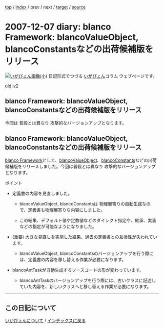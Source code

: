 [top](https://igapyon.github.io/diary/) 
 / [index](https://igapyon.github.io/diary/2007/index.html) 
 / prev 
 / next 
 / [target](https://igapyon.github.io/diary/2007/ig071207.html) 
 / [source](https://github.com/igapyon/diary/blob/gh-pages/2007/ig071207.html.src.md) 

2007-12-07 diary: blanco Framework: blancoValueObject, blancoConstantsなどの出荷候補版をリリース
=====================================================================================================
[![いがぴょん画像(小)](https://igapyon.github.io/diary/images/iga200306s.jpg "いがぴょん")](https://igapyon.github.io/diary/memo/memoigapyon.html) 日記形式でつづる [いがぴょん](https://igapyon.github.io/diary/memo/memoigapyon.html)コラム ウェブページです。

[old-v2](ig071207-orig.html)

## blanco Framework: blancoValueObject, blancoConstantsなどの出荷候補版をリリース

今回は 普段とは異なり 攻撃的なバージョンアップとなります。


## blanco Framework: blancoValueObject, blancoConstantsなどの出荷候補版をリリース

[blanco Framework](http://www.igapyon.jp/blanco/blanco.ja.html)として、[blancoValueObject](http://www.igapyon.jp/blanco/blancovalueobject.html)、[blancoConstants](http://www.igapyon.jp/blanco/blancoconstants.html)などの出荷候補版をリリースしました。今回は普段とは異なり 攻撃的なバージョンアップとなります。

ポイント

* 定義書の内容を見直しました。
  
  * blancoValueObject, blancoConstantsは 物理層寄りの自動生成なので、定義書も物理層寄りな内容にしました。
    
  * この結果、デフォルト値や定数値などのダイレクト指定や、継承、実装などの指定が可能なようになりました。
  

  
* (重要) 大きな見直しを実施した結果、過去の定義書との互換性が失われています。
  
  * blancoValueObject, blancoConstantsのバージョンアップを行う際には、定義書の内容を移し替える作業が必要になります。
  

  
* blancoAntTaskが自動生成するソースコードの形が変わっています。
  
  * blancoAntTaskのバージョンアップを行う際には、古いクラスに記述していた内容を、新しいクラスへと移し替える作業が必要になります。

----------------------------------------------------------------------------------------------------

## この日記について
[いがぴょんについて](https://igapyon.github.io/diary/memo/memoigapyon.html) / [インデックスに戻る](https://igapyon.github.io/diary/idxall.html)
